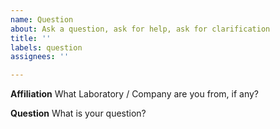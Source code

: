 ```yaml
---
name: Question
about: Ask a question, ask for help, ask for clarification
title: ''
labels: question
assignees: ''

---
```


**Affiliation**
What Laboratory / Company are you from, if any?

**Question**
What is your question?
